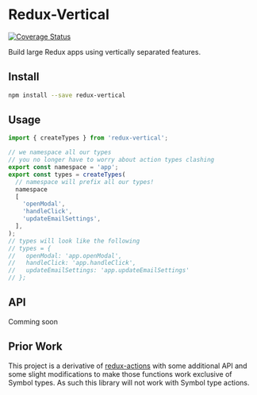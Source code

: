 # Redux-Vertical

[![Coverage Status](https://coveralls.io/repos/github/BerkeleyTrue/redux-vertical/badge.svg?branch=master)](https://coveralls.io/github/BerkeleyTrue/redux-vertical?branch=master)

Build large Redux apps using vertically separated features.

## Install

```bash
npm install --save redux-vertical
```

## Usage

```jsx
import { createTypes } from 'redux-vertical';

// we namespace all our types
// you no longer have to worry about action types clashing
export const namespace = 'app';
export const types = createTypes(
  // namespace will prefix all our types!
  namespace
  [
    'openModal',
    'handleClick',
    'updateEmailSettings',
  ],
);
// types will look like the following
// types = {
//   openModal: 'app.openModal',
//   handleClick: 'app.handleClick',
//   updateEmailSettings: 'app.updateEmailSettings'
// };
```


## API

Comming soon

## Prior Work

This project is a derivative of [redux-actions](https://github.com/reduxactions/redux-actions) with some additional API and some slight modifications to make those functions work exclusive of Symbol types. As such this library will not work with Symbol type actions.


